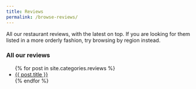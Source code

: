 ```yaml
---
title: Reviews
permalink: /browse-reviews/
---
```

All our restaurant reviews, with the latest on top. If you are looking for them listed in a more orderly fashion, try browsing by region instead.

<h3>All our reviews</h3>

<ul>
  {% for post in site.categories.reviews %}
    <li><a href="{{ post.url }}">{{ post.title }}</a></li>
  {% endfor %}
</ul>